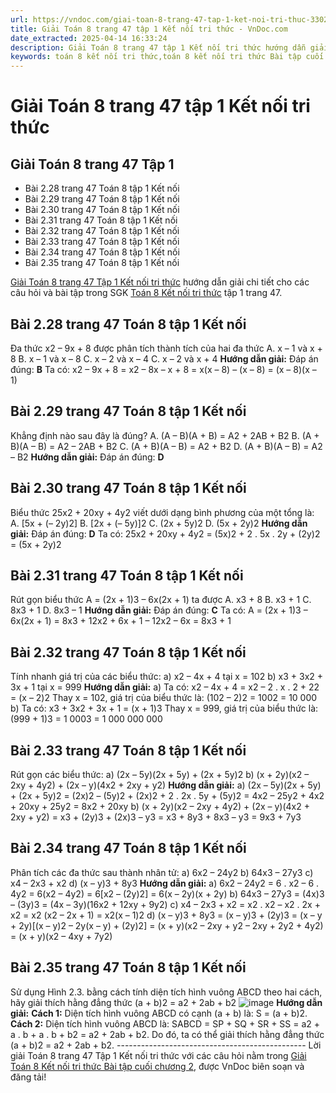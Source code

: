 ```yaml
---
url: https://vndoc.com/giai-toan-8-trang-47-tap-1-ket-noi-tri-thuc-330246
title: Giải Toán 8 trang 47 tập 1 Kết nối tri thức - VnDoc.com
date_extracted: 2025-04-14 16:33:24
description: Giải Toán 8 trang 47 tập 1 Kết nối tri thức hướng dẫn giải chi tiết các câu hỏi và bài tập trong SGK Toán 8 Kết nối tri thức tập 1.
keywords: toán 8 kết nối tri thức,toán 8 kết nối tri thức Bài tập cuối chương II,toán 8 kết nối tri thức bài Bài tập cuối chương II,toán lớp 8 kết nối tri thức,giải toán 8 kết nối tri thức,giải sgk toán 8 kết nối tri thức,toán 8 Bài tập cuối chương II,toán 8 bài tập cuối chương 2,toán lớp 8 bài tập cuối chương 2,toán 8 trang 47,giải toán 8 trang 47,giải toán lớp 8 trang 47,toán lớp 8 trang 47,2.32 sgk toán 8 tập 1,2.33 sgk toán 8 tập 1,2.34 sgk toán 8 tập 1,2.35 sgk toán 8
---
```


# Giải Toán 8 trang 47 tập 1 Kết nối tri thức
## **Giải Toán 8 trang 47 Tập 1**
  * Bài 2.28 trang 47 Toán 8 tập 1 Kết nối
  * Bài 2.29 trang 47 Toán 8 tập 1 Kết nối
  * Bài 2.30 trang 47 Toán 8 tập 1 Kết nối
  * Bài 2.31 trang 47 Toán 8 tập 1 Kết nối
  * Bài 2.32 trang 47 Toán 8 tập 1 Kết nối
  * Bài 2.33 trang 47 Toán 8 tập 1 Kết nối
  * Bài 2.34 trang 47 Toán 8 tập 1 Kết nối
  * Bài 2.35 trang 47 Toán 8 tập 1 Kết nối

[Giải Toán 8 trang 47 Tập 1 Kết nối tri thức](<https://vndoc.com/giai-toan-8-trang-47-tap-1-ket-noi-tri-thuc-330246>) hướng dẫn giải chi tiết cho các câu hỏi và bài tập trong SGK [Toán 8 Kết nối tri thức](<https://vndoc.com/toan-8-ket-noi-tri-thuc>) tập 1 trang 47.
## Bài 2.28 trang 47 Toán 8 tập 1 Kết nối
Đa thức x2 – 9x + 8 được phân tích thành tích của hai đa thức
A. x – 1 và x + 8
B. x – 1 và x – 8
C. x – 2 và x – 4
C. x – 2 và x + 4
**Hướng dẫn giải:**
Đáp án đúng: **B**
Ta có: x2 – 9x + 8
= x2 – 8x – x + 8
= x\(x – 8\) – \(x – 8\)
= \(x – 8\)\(x – 1\)
## Bài 2.29 trang 47 Toán 8 tập 1 Kết nối
Khẳng định nào sau đây là đúng?
A. \(A – B\)\(A + B\) = A2 \+ 2AB + B2
B. \(A + B\)\(A – B\) = A2 – 2AB + B2
C. \(A + B\)\(A – B\) = A2 \+ B2
D. \(A + B\)\(A – B\) = A2 – B2
**Hướng dẫn giải:**
Đáp án đúng: **D**
## Bài 2.30 trang 47 Toán 8 tập 1 Kết nối
Biểu thức 25x2 \+ 20xy + 4y2 viết dưới dạng bình phương của một tổng là:
A. \[5x + \(– 2y\)2\]
B. \[2x + \(– 5y\)\]2
C. \(2x + 5y\)2
D. \(5x + 2y\)2
**Hướng dẫn giải:**
Đáp án đúng: **D**
Ta có: 25x2 \+ 20xy + 4y2
= \(5x\)2 \+ 2 . 5x . 2y + \(2y\)2
= \(5x + 2y\)2
## Bài 2.31 trang 47 Toán 8 tập 1 Kết nối
Rút gọn biểu thức A = \(2x + 1\)3 – 6x\(2x + 1\) ta được
A. x3 \+ 8
B. x3 \+ 1
C. 8x3 \+ 1
D. 8x3 – 1
**Hướng dẫn giải:**
Đáp án đúng: **C**
Ta có: A = \(2x + 1\)3 – 6x\(2x + 1\)
= 8x3 \+ 12x2 \+ 6x + 1 – 12x2 – 6x
= 8x3 \+ 1
## Bài 2.32 trang 47 Toán 8 tập 1 Kết nối
Tính nhanh giá trị của các biểu thức:
a\) x2 – 4x + 4 tại x = 102
b\) x3 \+ 3x2 \+ 3x + 1 tại x = 999
**Hướng dẫn giải:**
a\) Ta có: x2 – 4x + 4
= x2 – 2 . x . 2 + 22
= \(x – 2\)2 
Thay x = 102, giá trị của biểu thức là:
\(102 – 2\)2 = 1002 = 10 000
b\) Ta có: x3 \+ 3x2 \+ 3x + 1
= \(x + 1\)3
Thay x = 999, giá trị của biểu thức là:
\(999 + 1\)3 = 1 0003 = 1 000 000 000
## Bài 2.33 trang 47 Toán 8 tập 1 Kết nối
Rút gọn các biểu thức:
a\) \(2x – 5y\)\(2x + 5y\) + \(2x + 5y\)2
b\) \(x + 2y\)\(x2 – 2xy + 4y2\) + \(2x – y\)\(4x2 \+ 2xy + y2\)
**Hướng dẫn giải:**
a\) \(2x – 5y\)\(2x + 5y\) + \(2x + 5y\)2
= \(2x\)2 – \(5y\)2 \+ \(2x\)2 \+ 2 . 2x . 5y + \(5y\)2
= 4x2 – 25y2 \+ 4x2 \+ 20xy + 25y2
= 8x2 \+ 20xy
b\) \(x + 2y\)\(x2 – 2xy + 4y2\) + \(2x – y\)\(4x2 \+ 2xy + y2\)
= x3 \+ \(2y\)3 \+ \(2x\)3 – y3
= x3 \+ 8y3 \+ 8x3 – y3
= 9x3 \+ 7y3
## Bài 2.34 trang 47 Toán 8 tập 1 Kết nối
Phân tích các đa thức sau thành nhân tử:
a\) 6x2 – 24y2
b\) 64x3 – 27y3
c\) x4 – 2x3 \+ x2
d\) \(x – y\)3 \+ 8y3
**Hướng dẫn giải:**
a\) 6x2 – 24y2 = 6 . x2 – 6 . 4y2
= 6\(x2 – 4y2\)
= 6\[x2 – \(2y\)2\]
= 6\(x – 2y\)\(x + 2y\)
b\) 64x3 – 27y3 = \(4x\)3 – \(3y\)3
= \(4x – 3y\)\(16x2 \+ 12xy + 9y2\)
c\) x4 – 2x3 \+ x2 = x2 . x2 – x2 . 2x + x2
= x2 \(x2 – 2x + 1\)
= x2\(x – 1\)2
d\) \(x – y\)3 \+ 8y3
= \(x – y\)3 \+ \(2y\)3
= \(x – y + 2y\)\[\(x – y\)2 – 2y\(x – y\) + \(2y\)2\]
= \(x + y\)\(x2 – 2xy + y2 – 2xy + 2y2 \+ 4y2\)
= \(x + y\)\(x2 – 4xy + 7y2\)
## Bài 2.35 trang 47 Toán 8 tập 1 Kết nối
Sử dụng Hình 2.3. bằng cách tính diện tích hình vuông ABCD theo hai cách, hãy giải thích hằng đẳng thức \(a + b\)2 = a2 \+ 2ab + b2
![image](https://i.vdoc.vn/data/image/2024/10/22/Bai-2-35-trang-47-Toan-8-tap-1-Ket-noi.png)
**Hướng dẫn giải:**
**Cách 1:** Diện tích hình vuông ABCD có cạnh \(a + b\) là:
S = \(a + b\)2.
**Cách 2:** Diện tích hình vuông ABCD là:
SABCD = SP \+ SQ \+ SR \+ SS
= a2 \+ a . b + a . b + b2
= a2 \+ 2ab + b2.
Do đó, ta có thể giải thích hằng đẳng thức \(a + b\)2 = a2 \+ 2ab + b2.
\-----------------------------------------------
Lời giải Toán 8 trang 47 Tập 1 Kết nối tri thức với các câu hỏi nằm trong [Giải Toán 8 Kết nối tri thức Bài tập cuối chương 2](<https://vndoc.com/toan-8-ket-noi-tri-thuc-bai-tap-cuoi-chuong-ii-295058>), được VnDoc biên soạn và đăng tải\!
